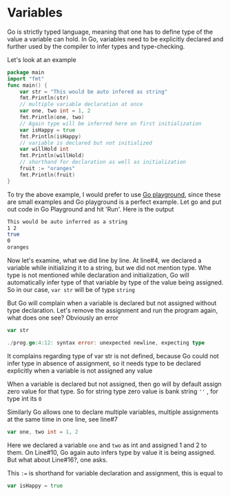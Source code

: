 # Variables

Go is strictly typed language, meaning that one has to define type of the value a variable can hold. In Go, variables need to be explicitly declared and further used by the compiler to infer types and type-checking.

Let's look at an example

```go
package main
import "fmt"
func main() {
    var str = "This would be auto infered as string"
    fmt.Println(str)
    // multiple variable declaration at once 
    var one, two int = 1, 2
    fmt.Println(one, two)
    // Again type will be inferred here on first initialization
    var isHappy = true
    fmt.Println(isHappy)
    // variable is declared but not initialized
    var willHold int
    fmt.Println(willHold)
    // shorthand for declaration as well as initialization
    fruit := "oranges"
    fmt.Println(fruit)
}
```

To try the above example, I would prefer to use [Go playground](https://play.golang.org/), since these are small examples and Go playground is a perfect example. Let go and put out code in Go Playground and hit 'Run'. Here is the output

```bash
This would be auto inferred as a string
1 2
true
0
oranges
```

Now let's examine, what we did line by line. At line\#4, we declared a variable while initializing it to a string, but we did not mention type. Whe type is not mentioned while declaration and initialization, Go will automatically infer type of that variable by type of the value being assigned. So in our case, `var str` will be of type `string` 

But Go will complain when a variable is declared but not assigned without type declaration. Let's remove the assignment and run the program again, what does one see? Obviously an error

```go
var str
```

```go
./prog.go:4:12: syntax error: unexpected newline, expecting type
```

It complains regarding type of var str is not defined, because Go could not infer type in absence of assignment, so it needs type to be declared explicitly when a variable is not assigned any value

When a variable is declared but not assigned, then go will by default assign zero value for that type. So for string type zero value is bank string `''` , for type int its `0` 

Similarly Go allows one to declare multiple variables, multiple assignments at the same time in one line, see line\#7

```go
var one, two int = 1, 2
```

Here we declared a variable `one` and `two`  as int and assigned 1 and 2 to them. On Line\#10, Go again auto infers type by value it is being assigned. But what about Line#16?, one asks.

This `:=` is shorthand for variable declaration and assignment, this is equal to 

```go
var isHappy = true
```
